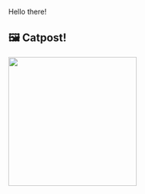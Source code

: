 Hello there!



## 🖼️ Catpost!

<sub>
    <img src="https://cdn2.thecatapi.com/images/rdk1EWqko.jpg" height="256">
</sub>

